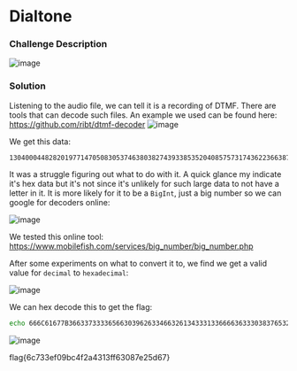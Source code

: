# Dialtone

### Challenge Description
![image](https://github.com/LazyTitan33/CTF-Writeups/assets/80063008/977814eb-419f-4e2a-bed4-b3669df782e5)

### Solution
Listening to the audio file, we can tell it is a recording of DTMF. There are tools that can decode such files. An example we used can be found here:  
https://github.com/ribt/dtmf-decoder
![image](https://github.com/LazyTitan33/CTF-Writeups/assets/80063008/d0128a25-bf30-44d2-af10-6f10200e3515)

We get this data:
```
13040004482820197714705083053746380382743933853520408575731743622366387462228661894777288573
```
It was a struggle figuring out what to do with it. A quick glance my indicate it's hex data but it's not since it's unlikely for such large data to not have a letter in it. It is more likely for it to be a `BigInt`, just a big number so we can google for decoders online:  

![image](https://github.com/LazyTitan33/CTF-Writeups/assets/80063008/de213867-c7f8-42a4-a931-4d24c3d43fb7)

We tested this online tool:  
https://www.mobilefish.com/services/big_number/big_number.php

After some experiments on what to convert it to, we find we get a valid value for `decimal` to `hexadecimal`:  

![image](https://github.com/LazyTitan33/CTF-Writeups/assets/80063008/0f92e0d3-afc9-45fb-a10c-94fa32a8280b)

We can hex decode this to get the flag:

```bash
echo 666C61677B36633733336566303962633466326134333133666636333038376532356436377D|xxd -r -p
```

![image](https://github.com/LazyTitan33/CTF-Writeups/assets/80063008/e716edde-4bff-4e02-b52f-4d1e0907fb25)

flag{6c733ef09bc4f2a4313ff63087e25d67}

